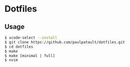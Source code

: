 # Dotfiles

## Usage

```bash
$ xcode-select --install
$ git clone https://github.com/paulpatault/dotfiles.git
$ cd dotfiles
$ make
$ make [minimal | full]
$ nvim
```
